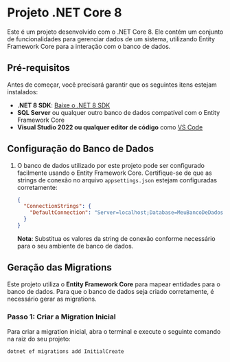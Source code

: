# Projeto .NET Core 8

Este é um projeto desenvolvido com o .NET Core 8. Ele contém um conjunto de funcionalidades para gerenciar dados de um sistema, utilizando Entity Framework Core para a interação com o banco de dados.

## Pré-requisitos

Antes de começar, você precisará garantir que os seguintes itens estejam instalados:

- **.NET 8 SDK**: [Baixe o .NET 8 SDK](https://dotnet.microsoft.com/download/dotnet/8.0)
- **SQL Server** ou qualquer outro banco de dados compatível com o Entity Framework Core
- **Visual Studio 2022 ou qualquer editor de código** como [VS Code](https://code.visualstudio.com/)

## Configuração do Banco de Dados

1. O banco de dados utilizado por este projeto pode ser configurado facilmente usando o Entity Framework Core. Certifique-se de que as strings de conexão no arquivo `appsettings.json` estejam configuradas corretamente:

    ```json
    {
      "ConnectionStrings": {
        "DefaultConnection": "Server=localhost;Database=MeuBancoDeDados;User Id=usuario;Password=senha;"
      }
    }
    ```

    **Nota**: Substitua os valores da string de conexão conforme necessário para o seu ambiente de banco de dados.

## Geração das Migrations

Este projeto utiliza o **Entity Framework Core** para mapear entidades para o banco de dados. Para que o banco de dados seja criado corretamente, é necessário gerar as migrations.

### Passo 1: Criar a Migration Inicial

Para criar a migration inicial, abra o terminal e execute o seguinte comando na raiz do seu projeto:

```bash
dotnet ef migrations add InitialCreate
